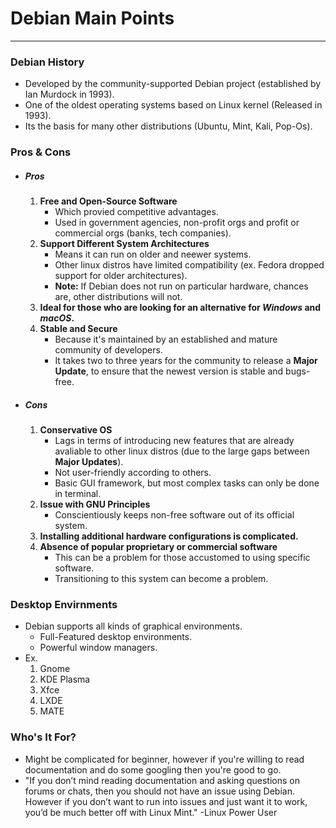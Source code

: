 # Debian Main Points
----
### Debian History  
- Developed by the community-supported Debian project (established by Ian Murdock in 1993).
- One of the oldest operating systems based on Linux kernel (Released in 1993).
- Its the basis for many other distributions (Ubuntu, Mint, Kali, Pop-Os).

### Pros & Cons
- ##### Pros
	1. **Free and Open-Source Software**
		- Which provied competitive advantages.
		- Used in government agencies, non-profit orgs and profit or commercial orgs (banks, tech companies).
	2. **Support Different System Architectures**
		- Means it can run on older and neewer systems.
		- Other linux distros have limited compatibility (ex. Fedora dropped support for older architectures).
		- **Note:** If Debian does not run on particular hardware, chances are, other distributions will not.
	3. **Ideal for those who are looking for an alternative for *Windows* and *macOS*.**
	4. **Stable and Secure**
		- Because it's maintained by an established and mature community of developers.
		- It takes two to three years for the community to release a **Major Update**, to ensure that the newest version is stable and bugs-free.
- ##### Cons
	1. **Conservative OS**
		- Lags in terms of introducing new features that are already avaliable to other linux distros (due to the large gaps between **Major Updates**).
		- Not user-friendly according to others.
		- Basic GUI framework, but most complex tasks can only be done in terminal.
	2. **Issue with GNU Principles**
		- Conscientiously keeps non-free software out of its official system.
	3. **Installing additional hardware configurations is complicated.**
	4. **Absence of popular proprietary or commercial software**
		- This can be a problem for those  accustomed to using specific software. 
		- Transitioning to this system can become a problem.
		
### Desktop Envirnments
- Debian supports all kinds of graphical environments.
	- Full-Featured desktop environments.
	- Powerful window managers.
- Ex.
	1. Gnome
	2. KDE Plasma
	3. Xfce
	4. LXDE
	5. MATE

### Who's It For?
- Might be complicated for beginner, however if you're willing to read documentation and do some googling then you're good to go.
- "If you don’t mind reading documentation and asking questions on forums or chats, then you should not have an issue using Debian. However if you don’t want to run into issues and just want it to work, you’d be much better off with Linux Mint."  -Linux Power User


